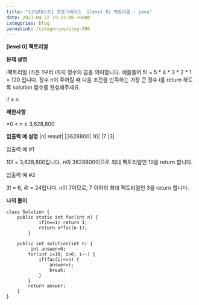 ```yaml
---
title: "[코딩테스트] 프로그래머스  [level 0] 팩토리얼 - java"
date: 2023-04-22 19:23:00 +0900
categories: blog
permalink: /categories/blog-096
---
```



**[level 0] 팩토리얼**



**문제 설명**

i팩토리얼 (i!)은 1부터 i까지 정수의 곱을 의미합니다. 예를들어 5! = 5 * 4 * 3 * 2 * 1 = 120 입니다. 정수 n이 주어질 때 다음 조건을 만족하는 가장 큰 정수 i를 return 하도록 solution 함수를 완성해주세요.

i! ≤ n



**제한사항**

*0 < n ≤ 3,628,800


**입출력 예 설명**
|n|	result|
|3628800|	10|
|7	|3|


입출력 예 #1

10! = 3,628,800입니다. n이 3628800이므로 최대 팩토리얼인 10을 return 합니다.

입출력 예 #2

3! = 6, 4! = 24입니다. n이 7이므로, 7 이하의 최대 팩토리얼인 3을 return 합니다.


**나의 풀이**

```
class Solution {
    public static int fac(int n) {      
            if(n==1) return 1;       
            return n*fac(n-1);        
        }
    
    public int solution(int n) {  
         int answer=0;
        for(int i=10; i>0; i--) {      
            if(fac(i)<=n) {          
                answer=i;
                break;
            }
        }
        return answer;
    } 
}

```


